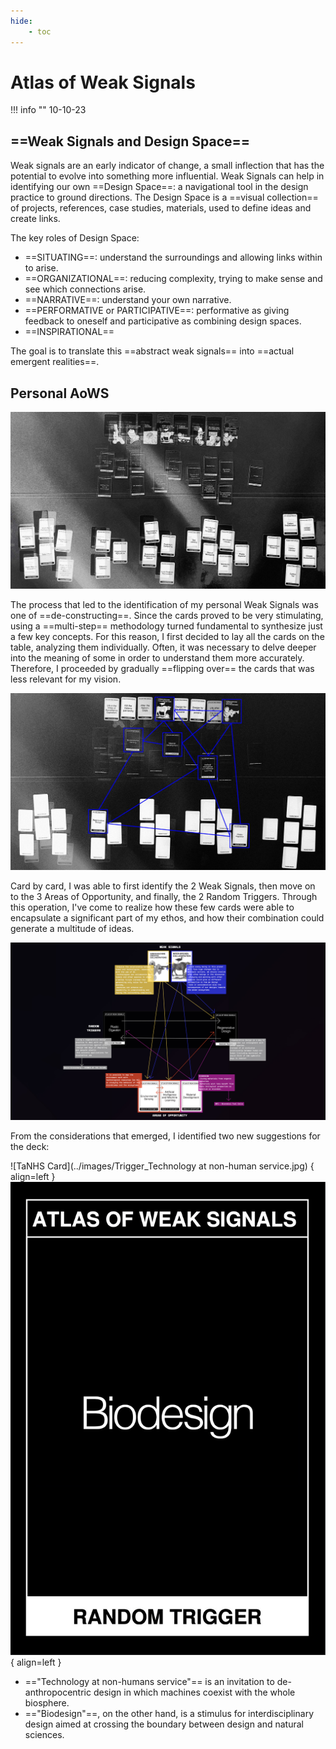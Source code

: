 ```yaml
---
hide:
    - toc
---
```


# Atlas of Weak Signals

!!! info ""
    10-10-23

## ==Weak Signals and Design Space==

Weak signals are an early indicator of change, a small inflection that has the potential to evolve into something more influential.
Weak Signals can help in identifying our own ==Design Space==: a navigational tool in the design practice to ground directions.
The Design Space is a ==visual collection== of projects, references, case studies, materials, used to define ideas and create links.

The key roles of Design Space:

- ==SITUATING==: understand the surroundings and allowing links within to arise.
- ==ORGANIZATIONAL==: reducing complexity, trying to make sense and see which connections arise.
- ==NARRATIVE==: understand your own narrative.
- ==PERFORMATIVE or PARTICIPATIVE==: performative as giving feedback to oneself and participative as combining design spaces.
- ==INSPIRATIONAL==

The goal is to translate this ==abstract weak signals== into ==actual emergent realities==.

## Personal AoWS

![Identifying my Personal AoWs Part 1](../images/AOWS_01.jpg)

The process that led to the identification of my personal Weak Signals was one of ==de-constructing==. 
Since the cards proved to be very stimulating, using a ==multi-step== methodology turned fundamental to synthesize just a few key concepts. 
For this reason, I first decided to lay all the cards on the table, analyzing them individually. Often, it was necessary to delve deeper into the meaning of some in order to understand them more accurately. Therefore, I proceeded by gradually ==flipping over== the cards that was less relevant for my vision. 

![Identifying my Personal AoWs Part 2](../images/AOWS_02.jpg)

Card by card, I was able to first identify the 2 Weak Signals, then move on to the 3 Areas of Opportunity, and finally, the 2 Random Triggers. 
Through this operation, I've come to realize how these few cards were able to encapsulate a significant part of my ethos, and how their combination could generate a multitude of ideas.

![Personal AoWs](../images/PAOWS.jpg)

From the considerations that emerged, I identified two new suggestions for the deck:

![TaNHS Card](../images/Trigger_Technology at non-human service.jpg) { align=left }
![Biodesgin Card](../images/Trigger_Biodesign.jpg){ align=left }

- =="Technology at non-humans service"== is an invitation to de-anthropocentric design in which machines coexist with the whole biosphere.
- =="Biodesign"==, on the other hand, is a stimulus for interdisciplinary design aimed at crossing the boundary between design and natural sciences.
